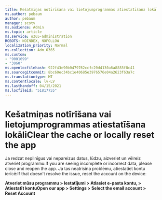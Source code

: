 ```yaml
---
title: Kešatmiņas notīrīšana vai lietojumprogrammas atiestatīšana lokāli
ms.author: pebaum
author: pebaum
manager: scotv
ms.audience: Admin
ms.topic: article
ms.service: o365-administration
ROBOTS: NOINDEX, NOFOLLOW
localization_priority: Normal
ms.collection: Adm_O365
ms.custom:
- "9001099"
- "3060"
ms.openlocfilehash: 922f43e90b0479762ccfc20d4130a6a8883f8c41
ms.sourcegitcommit: 8bc60ec34bc1e40685e3976576e04a2623f63a7c
ms.translationtype: MT
ms.contentlocale: lv-LV
ms.lasthandoff: 04/15/2021
ms.locfileid: "51817755"
---
```

# <a name="clear-the-cache-or-locally-reset-the-app"></a><span data-ttu-id="07c61-102">Kešatmiņas notīrīšana vai lietojumprogrammas atiestatīšana lokāli</span><span class="sxs-lookup"><span data-stu-id="07c61-102">Clear the cache or locally reset the app</span></span>

<span data-ttu-id="07c61-103">Ja redzat nepilnīgus vai nepareizus datus, lūdzu, aizveriet un vēlreiz atveriet programmu.</span><span class="sxs-lookup"><span data-stu-id="07c61-103">If you are seeing incomplete or incorrect data, please close and reopen the app.</span></span>  <span data-ttu-id="07c61-104">Ja tas neatrisina problēmu, atiestatiet kontu ierīcē:</span><span class="sxs-lookup"><span data-stu-id="07c61-104">If that doesn't resolve the issue, reset the account on the device:</span></span> 

<span data-ttu-id="07c61-105">**Atveriet mūsu programmu > Iestatījumi > Atlasiet e-pasta kontu, > Atiestatīt kontu**</span><span class="sxs-lookup"><span data-stu-id="07c61-105">**Open our app > Settings > Select the email account > Reset Account**</span></span>